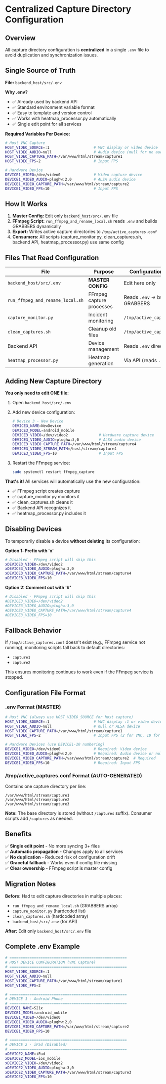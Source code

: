 # Centralized Capture Directory Configuration

## Overview

All capture directory configuration is **centralized** in a single `.env` file to avoid duplication and synchronization issues.

## Single Source of Truth

**File:** `backend_host/src/.env`

**Why .env?**
- ✅ Already used by backend API
- ✅ Standard environment variable format
- ✅ Easy to template and version control
- ✅ Works with heatmap_processor.py automatically
- ✅ Single edit point for all services

**Required Variables Per Device:**

```bash
# Host VNC Capture
HOST_VIDEO_SOURCE=:1                    # VNC display or video device
HOST_VIDEO_AUDIO=null                   # Audio device (null for no audio)
HOST_VIDEO_CAPTURE_PATH=/var/www/html/stream/capture1
HOST_VIDEO_FPS=2                        # Input FPS

# Hardware Device
DEVICE1_VIDEO=/dev/video0               # Video capture device
DEVICE1_VIDEO_AUDIO=plughw:2,0          # ALSA audio device
DEVICE1_VIDEO_CAPTURE_PATH=/var/www/html/stream/capture2
DEVICE1_VIDEO_FPS=10                    # Input FPS
```

## How It Works

1. **Master Config:** Edit only `backend_host/src/.env` file
2. **FFmpeg Script:** `run_ffmpeg_and_rename_local.sh` reads `.env` and builds GRABBERS dynamically
3. **Export:** Writes active capture directories to `/tmp/active_captures.conf`
4. **Consumers:** All scripts (capture_monitor.py, clean_captures.sh, backend API, heatmap_processor.py) use same config

## Files That Read Configuration

| File | Purpose | Configuration Source |
|------|---------|---------------------|
| `backend_host/src/.env` | **MASTER CONFIG** | Edit here only |
| `run_ffmpeg_and_rename_local.sh` | FFmpeg capture processes | Reads `.env` → builds GRABBERS |
| `capture_monitor.py` | Incident monitoring | `/tmp/active_captures.conf` |
| `clean_captures.sh` | Cleanup old files | `/tmp/active_captures.conf` |
| Backend API | Device management | Reads `.env` directly |
| `heatmap_processor.py` | Heatmap generation | Via API (reads `.env`) |

## Adding New Capture Directory

**You only need to edit ONE file:**

1. Open `backend_host/src/.env`
2. Add new device configuration:
   ```bash
   # Device 3 - New Device
   DEVICE3_NAME=NewDevice
   DEVICE3_MODEL=android_mobile
   DEVICE3_VIDEO=/dev/video2              # Hardware capture device
   DEVICE3_VIDEO_AUDIO=plughw:3,0         # ALSA audio device
   DEVICE3_VIDEO_CAPTURE_PATH=/var/www/html/stream/capture4
   DEVICE3_VIDEO_STREAM_PATH=/host/stream/capture4
   DEVICE3_VIDEO_FPS=10                   # Input FPS
   ```

3. Restart the FFmpeg service:
   ```bash
   sudo systemctl restart ffmpeg_capture
   ```

**That's it!** All services will automatically use the new configuration:
- ✅ FFmpeg script creates capture
- ✅ capture_monitor.py monitors it
- ✅ clean_captures.sh cleans it
- ✅ Backend API recognizes it
- ✅ heatmap_processor.py includes it

## Disabling Devices

To temporarily disable a device **without deleting** its configuration:

**Option 1: Prefix with 'x'**
```bash
# Disabled - FFmpeg script will skip this
xDEVICE3_VIDEO=/dev/video2
xDEVICE3_VIDEO_AUDIO=plughw:3,0
xDEVICE3_VIDEO_CAPTURE_PATH=/var/www/html/stream/capture4
xDEVICE3_VIDEO_FPS=10
```

**Option 2: Comment out with '#'**
```bash
# Disabled - FFmpeg script will skip this
#DEVICE3_VIDEO=/dev/video2
#DEVICE3_VIDEO_AUDIO=plughw:3,0
#DEVICE3_VIDEO_CAPTURE_PATH=/var/www/html/stream/capture4
#DEVICE3_VIDEO_FPS=10
```

## Fallback Behavior

If `/tmp/active_captures.conf` doesn't exist (e.g., FFmpeg service not running), monitoring scripts fall back to default directories:
- `capture1`
- `capture2`

This ensures monitoring continues to work even if the FFmpeg service is stopped.

## Configuration File Format

### .env Format (MASTER)
```bash
# Host VNC (always use HOST_VIDEO_SOURCE for host capture)
HOST_VIDEO_SOURCE=:1                    # VNC display :1 or video device
HOST_VIDEO_AUDIO=null                   # null or ALSA device
HOST_VIDEO_CAPTURE_PATH=/var/www/html/stream/capture1
HOST_VIDEO_FPS=2                        # Input FPS (2 for VNC, 10 for hardware)

# Hardware Devices (use DEVICE1-10 numbering)
DEVICE1_VIDEO=/dev/video0               # Required: Video device
DEVICE1_VIDEO_AUDIO=plughw:2,0          # Required: Audio device or null
DEVICE1_VIDEO_CAPTURE_PATH=/var/www/html/stream/capture2  # Required
DEVICE1_VIDEO_FPS=10                    # Required: Input FPS
```

### /tmp/active_captures.conf Format (AUTO-GENERATED)
Contains one capture directory per line:
```
/var/www/html/stream/capture1
/var/www/html/stream/capture2
/var/www/html/stream/capture3
```

**Note:** The base directory is stored (without `/captures` suffix). Consumer scripts add `/captures` as needed.

## Benefits

✅ **Single edit point** - No more syncing 3+ files  
✅ **Automatic propagation** - Changes apply to all services  
✅ **No duplication** - Reduced risk of configuration drift  
✅ **Graceful fallback** - Works even if config file missing  
✅ **Clear ownership** - FFmpeg script is master config  

## Migration Notes

**Before:** Had to edit capture directories in multiple places:
- `run_ffmpeg_and_rename_local.sh` (GRABBERS array)
- `capture_monitor.py` (hardcoded list)
- `clean_captures.sh` (hardcoded array)
- `backend_host/src/.env` (for API)

**After:** Edit only `backend_host/src/.env` file

## Complete .env Example

```bash
# =====================================================
# HOST DEVICE CONFIGURATION (VNC Capture)
# =====================================================
HOST_VIDEO_SOURCE=:1
HOST_VIDEO_AUDIO=null
HOST_VIDEO_CAPTURE_PATH=/var/www/html/stream/capture1
HOST_VIDEO_FPS=2

# =====================================================
# DEVICE 1 - Android Phone
# =====================================================
DEVICE1_NAME=S21x
DEVICE1_MODEL=android_mobile
DEVICE1_VIDEO=/dev/video0
DEVICE1_VIDEO_AUDIO=plughw:2,0
DEVICE1_VIDEO_CAPTURE_PATH=/var/www/html/stream/capture2
DEVICE1_VIDEO_FPS=10

# =====================================================
# DEVICE 2 - iPad (Disabled)
# =====================================================
xDEVICE2_NAME=iPad
xDEVICE2_MODEL=ios_mobile
xDEVICE2_VIDEO=/dev/video2
xDEVICE2_VIDEO_AUDIO=plughw:3,0
xDEVICE2_VIDEO_CAPTURE_PATH=/var/www/html/stream/capture3
xDEVICE2_VIDEO_FPS=10
```
